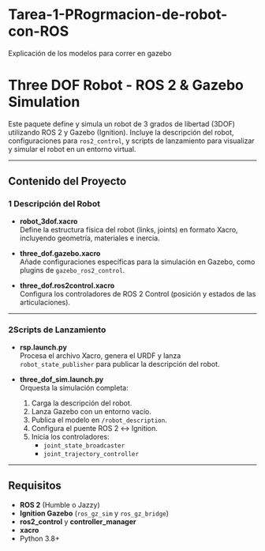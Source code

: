 # Tarea-1-PRogrmacion-de-robot-con-ROS

Explicación de los modelos para correr en gazebo

# Three DOF Robot - ROS 2 & Gazebo Simulation

Este paquete define y simula un robot de 3 grados de libertad (3DOF) utilizando ROS 2 y Gazebo (Ignition). Incluye la descripción del robot, configuraciones para `ros2_control`, y scripts de lanzamiento para visualizar y simular el robot en un entorno virtual.

---

## Contenido del Proyecto

### 1 Descripción del Robot
- **robot_3dof.xacro**  
  Define la estructura física del robot (links, joints) en formato Xacro, incluyendo geometría, materiales e inercia.

- **three_dof.gazebo.xacro**  
  Añade configuraciones específicas para la simulación en Gazebo, como plugins de `gazebo_ros2_control`.

- **three_dof.ros2control.xacro**  
  Configura los controladores de ROS 2 Control (posición y estados de las articulaciones).

---

### 2️Scripts de Lanzamiento
- **rsp.launch.py**  
  Procesa el archivo Xacro, genera el URDF y lanza `robot_state_publisher` para publicar la descripción del robot.

- **three_dof_sim.launch.py**  
  Orquesta la simulación completa:
  1. Carga la descripción del robot.
  2. Lanza Gazebo con un entorno vacío.
  3. Publica el modelo en `/robot_description`.
  4. Configura el puente ROS 2 ↔ Ignition.
  5. Inicia los controladores:
     - `joint_state_broadcaster`
     - `joint_trajectory_controller`

---

##  Requisitos

- **ROS 2** (Humble o Jazzy)
- **Ignition Gazebo** (`ros_gz_sim` y `ros_gz_bridge`)
- **ros2_control** y **controller_manager**
- **xacro**
- Python 3.8+
